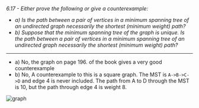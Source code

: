 *6.17 - Either prove the following or give a counterexample:*
- *a) Is the path between a pair of vertices in a minimum spanning tree of an undirected graph necessarily the shortest (minimum weight) path?*
- *b) Suppose that the minimum spanning tree of the graph is unique. Is the path between a pair of vertices in a minimum spanning tree of an undirected graph necessarily the shortest (minimum weight) path?*
***
- a) No, the graph on page 196. of the book gives a very good counterexample
- b) No, A counterexample to this is a square graph. The MST is `A->B->C->D` and edge 4 is never included. The path from A to D through the MST is 10, but the path through edge 4 is weight 8.

![graph](https://github.com/jonathantorres/adm/blob/master/ch6/img/17.jpg)
